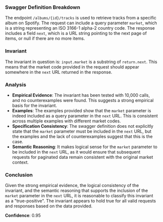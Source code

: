 ### Swagger Definition Breakdown

The endpoint `/albums/{id}/tracks` is used to retrieve tracks from a specific album on Spotify. The request can include a query parameter `market`, which is a string representing an ISO 3166-1 alpha-2 country code. The response includes a field `next`, which is a URL string pointing to the next page of items, or null if there are no more items.

### Invariant

The invariant in question is: `input.market` is a substring of `return.next`. This means that the market code provided in the request should appear somewhere in the `next` URL returned in the response.

### Analysis

- **Empirical Evidence**: The invariant has been tested with 10,000 calls, and no counterexamples were found. This suggests a strong empirical basis for the invariant.
- **Examples**: The examples provided show that the `market` parameter is indeed included as a query parameter in the `next` URL. This is consistent across multiple examples with different market codes.
- **Specification Consistency**: The swagger definition does not explicitly state that the `market` parameter must be included in the `next` URL, but the examples and the lack of counterexamples suggest that this is the case.
- **Semantic Reasoning**: It makes logical sense for the `market` parameter to be included in the `next` URL, as it would ensure that subsequent requests for paginated data remain consistent with the original market context.

### Conclusion

Given the strong empirical evidence, the logical consistency of the invariant, and the semantic reasoning that supports the inclusion of the `market` parameter in the `next` URL, it is reasonable to classify this invariant as a "true-positive". The invariant appears to hold true for all valid requests and responses based on the data provided.

**Confidence**: 0.95

